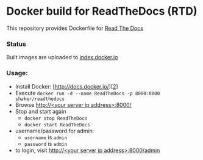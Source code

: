 Docker build for ReadTheDocs (RTD)
================================

This repository provides Dockerfile for [Read The Docs][0] 

### Status
Built images are uploaded to [index.docker.io][1]

### Usage:

 - Install Docker: [http://docs.docker.io/][2]
 - Execute
 `docker run -d --name ReadTheDocs -p 8000:8000 shaker/readthedocs`
 - Browse [http://&lt;your server ip address&gt;:8000/][3]
 - Stop and start again
   - `docker stop ReadTheDocs`
   - `docker start ReadTheDocs`
 - username/password for admin:
   - `username` is `admin`
   - `password` is `admin`
 - to login, visit [http://&lt;your server ip address&gt;:8000/admin][4]

  [0]: http://readthedocs.org
  [1]: https://index.docker.io/u/shaker/
  [2]: http://docs.docker.io/en/latest/ "docs.docker.io"
  [3]: http://127.0.0.1:8000/
  [4]: http://127.0.0.1:8000/admin
